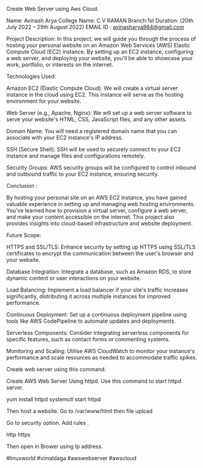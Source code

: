 Create Web Server using Aws Cloud.

Name: Avinash Arya
College Name: C V RAMAN
Branch:1st
Duration: (20th July 2022 – 29th August 2022)
EMAIL ID : avinasharya884@gmail.com

Project Description: In this project, we will guide you through the process of hosting your personal website on an Amazon Web Services (AWS) Elastic Compute Cloud (EC2) instance. By setting up an EC2 instance, configuring a web server, and deploying your website, you'll be able to showcase your work, portfolio, or interests on the internet.

Technologies Used:

Amazon EC2 (Elastic Compute Cloud): We will create a virtual server instance in the cloud using EC2. This instance will serve as the hosting environment for your website.

Web Server (e.g., Apache, Nginx): We will set up a web server software to serve your website's HTML, CSS, JavaScript files, and any other assets.

Domain Name: You will need a registered domain name that you can associate with your EC2 instance's IP address.

SSH (Secure Shell): SSH will be used to securely connect to your EC2 instance and manage files and configurations remotely.

Security Groups: AWS security groups will be configured to control inbound and outbound traffic to your EC2 instance, ensuring security.


Conclusion :

By hosting your personal site on an AWS EC2 instance, you have gained valuable experience in setting up and managing web hosting environments. You've learned how to provision a virtual server, configure a web server, and make your content accessible on the internet. This project also provides insights into cloud-based infrastructure and website deployment.


Future Scope:

HTTPS and SSL/TLS: Enhance security by setting up HTTPS using SSL/TLS certificates to encrypt the communication between the user's browser and your website.

Database Integration: Integrate a database, such as Amazon RDS, to store dynamic content or user interactions on your website.

Load Balancing: Implement a load balancer if your site's traffic increases significantly, distributing it across multiple instances for improved performance.

Continuous Deployment: Set up a continuous deployment pipeline using tools like AWS CodePipeline to automate updates and deployments.

Serverless Components: Consider integrating serverless components for specific features, such as contact forms or commenting systems.

Monitoring and Scaling: Utilise AWS CloudWatch to monitor your instance's performance and scale resources as needed to accommodate traffic spikes.




Create web server using this command.


Create AWS Web Server Using httpd.
Use this command to start httpd server.

yum install httpd
systemctl start httpd

Then host a website.
Go to /var/www/html
then file upload

Go to security option.
Add rules .

http
https

Then open in Brower using Ip address.

#linuxworld #vimaldaga #awswebserver #awscloud
